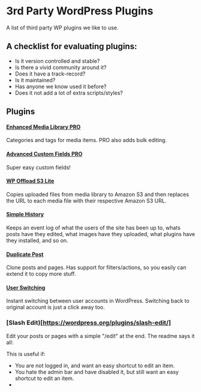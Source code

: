 # 3rd Party WordPress Plugins
A list of third party WP plugins we like to use. 

## A checklist for evaluating plugins:
- Is it version controlled and stable?
- Is there a vivid community around it?
- Does it have a track-record?
- Is it maintained? 
- Has anyone we know used it before?
- Does it not add a lot of extra scripts/styles?

## Plugins
#### [Enhanced Media Library PRO](https://sv.wordpress.org/plugins/enhanced-media-library/) 
Categories and tags for media items. PRO also adds bulk editing.

#### [Advanced Custom Fields PRO](https://www.advancedcustomfields.com/)
Super easy custom fields!

#### [WP Offload S3 Lite](https://sv.wordpress.org/plugins/amazon-s3-and-cloudfront/)
Copies uploaded files from media library to Amazon S3 and then replaces the URL to each media file with their respective Amazon S3 URL.

#### [Simple History](https://wordpress.org/plugins/simple-history/)
Keeps an event log of what the users of the site has been up to, whats posts have they edited, what images have they uploaded, what plugins have they installed, and so on.

#### [Duplicate Post](https://wordpress.org/plugins/duplicate-post/)
Clone posts and pages. Has support for filters/actions, so you easily can extend it to copy more stuff.

#### [User Switching](https://wordpress.org/plugins/user-switching/)
Instant switching between user accounts in WordPress. Switching back to original account is just a click away too.

### [Slash Edit)[https://wordpress.org/plugins/slash-edit/]
Edit your posts or pages with a simple "/edit" at the end. The readme says it all:

This is useful if:

- You are not logged in, and want an easy shortcut to edit an item.
- You hate the admin bar and have disabled it, but still want an easy shortcut to edit an item.
- 
